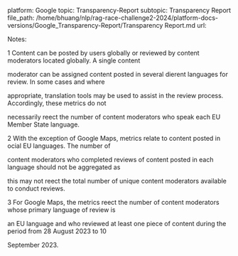 platform: Google
topic: Transparency-Report
subtopic: Transparency Report
file_path: /home/bhuang/nlp/rag-race-challenge2-2024/platform-docs-versions/Google_Transparency-Report/Transparency Report.md
url: <EMPTY>

Notes:

1 Content can be posted by users globally or reviewed by content moderators located globally. A single content

moderator can be assigned content posted in several di erent languages for review. In some cases and where

appropriate, translation tools may be used to assist in the review process. Accordingly, these metrics do not

necessarily re ect the number of content moderators who speak each EU Member State language.



2 With the exception of Google Maps, metrics relate to content posted in o cial EU languages. The number of

content moderators who completed reviews of content posted in each language should not be aggregated as

this may not re ect the total number of unique content moderators available to conduct reviews.



3 For Google Maps, the metrics re ect the number of content moderators whose primary language of review is

an EU language and who reviewed at least one piece of content during the period from 28 August 2023 to 10

September 2023.